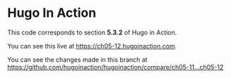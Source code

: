 Hugo In Action
===============

This code corresponds to section **5.3.2** of Hugo in Action.

You can see this live at https://ch05-12.hugoinaction.com.

You can see the changes made in this branch at https://github.com/hugoinaction/hugoinaction/compare/ch05-11...ch05-12

